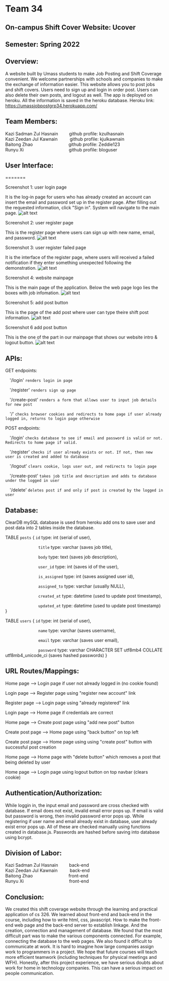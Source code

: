# Team 34

## On-campus Shift Cover Website: Ucover

## Semester: Spring 2022

## Overview:
A website built by Umass students to make Job Posting and Shift Coverage convenient. We welcome partnerships with schools and companies to make the exchange of information easier. This website allows you to post jobs and shift covers. Users need to sign up and login in order post. Users can also delete their own posts, and logout as well. The app is deployed on heroku. All the information is saved in the heroku database. Heroku link: https://umassjobpostgrp34.herokuapp.com/

## Team Members:  
Kazi Sadman Zul Hasnain&ensp;&ensp;&ensp;&ensp;&ensp;github profile: kzulhasnain  
Kazi Zeedan Jul Kawnain&ensp;&ensp;&ensp;&ensp;&ensp;&nbsp;github profile: kjulkawnain  
Baitong Zhao  &emsp;&emsp;&emsp;&emsp;&emsp;&emsp;&ensp;&ensp;&nbsp;&nbsp;	 github profile: Zeddie123	  
Runyu Xi&ensp;&ensp;&ensp;&ensp;&ensp;&ensp;&ensp;&ensp;&ensp;&ensp;&ensp;&ensp;&ensp;&ensp;&ensp;&ensp;&ensp;&ensp;&ensp;&ensp;&nbsp;github profile: bloguser

## User Interface:

=======

Screenshot 1: user login page

It is the log-in page for users who has already created an  account can insert the email and password set up in the register page. After filling out the requested information, click "Sign in". System will navigate to the main page.
![alt text](https://github.com/kzulhasnain/cs326-final-group34/blob/main/docs/signin.png)


Screenshot 2: user register page

This is the register page where users can sign up with new name, email, and password.
![alt text](https://github.com/kzulhasnain/cs326-final-group34/blob/main/docs/signup%20detail.png)

Screenshot 3: user register failed page

It is the interface of the register page, where users will received a failed notification if they enter something unexpected following the demonstration.
![alt text](https://github.com/kzulhasnain/cs326-final-group34/blob/main/docs/sign%20up%20failed.png)

Screenshot 4: website mainpage

This is the main page of the application. Below the web page logo lies the boxes with job infomation.
![alt text](https://github.com/kzulhasnain/cs326-final-group34/blob/main/docs/mainpage.png)

Screenshot 5: add post button

This is the page of the add post where user can type theire shift post information.
![alt text](https://github.com/kzulhasnain/cs326-final-group34/blob/main/docs/addpost.png)

Screenshot 6 add post button

This is the one of the part in our mainpage that shows our website intro & logout button.
![alt text](https://github.com/kzulhasnain/cs326-final-group34/blob/main/docs/website%20about.png)

## APIs:
GET endpoints:

  &ensp;&ensp;'/login'    ```renders login in page```
  
 &ensp;&ensp;'/register'   ```renders sign up page```
  
&ensp;&ensp;'/create-post'    ```renders a form that allows user to input job details for new post```
  
  &ensp;&ensp;'/'   ```checks browser cookies and redirects to home page if user already logged in, returns to login page otherwise```
  
 POST endpoints:
 
  &ensp;&ensp;'/login'    ```checks database to see if email and password is valid or not. Redirects to home page if valid.```
  
  &ensp;&ensp;'/register'   ```checks if user already exists or not. If not, then new user is created and added to database```
  
  &ensp;&ensp;'/logout'   ```clears cookie, logs user out, and redirects to login page```
 
  &ensp;&ensp;'/create-post'    ```takes job title and description and adds to database under the logged in user```
  
  &ensp;&ensp;'/delete'   ```deletes post if and only if post is created by the logged in user```

## Database:
ClearDB mySQL database is used from heroku add ons to save user and post data into 2 tables inside the database.

TABLE `posts` {
  `id` type: int (serial of user),
  
  &emsp;&emsp;&emsp;&emsp;&emsp;&emsp;&emsp;&ensp;`title` type: varchar (saves job title),
  
  &emsp;&emsp;&emsp;&emsp;&emsp;&emsp;&emsp;&ensp;`body` type: text (saves job description),
  
  &emsp;&emsp;&emsp;&emsp;&emsp;&emsp;&emsp;&ensp;`user_id` type: int (saves id of the user),
  
  &emsp;&emsp;&emsp;&emsp;&emsp;&emsp;&emsp;&ensp;`is_assigned` type: int (saves assigned user id),
  
  &emsp;&emsp;&emsp;&emsp;&emsp;&emsp;&emsp;&ensp;`assigned_to` type: varchar (usually NULL),
  
  &emsp;&emsp;&emsp;&emsp;&emsp;&emsp;&emsp;&ensp;`created_at` type: datetime (used to update post timestamp),
  
  &emsp;&emsp;&emsp;&emsp;&emsp;&emsp;&emsp;&ensp;`updated_at` type: datetime (used to update post timestamp)
}

TABLE `users` {
  `id` type: int (serial of user),
  
  &emsp;&emsp;&emsp;&emsp;&emsp;&emsp;&emsp;&ensp;`name` type: varchar (saves username),
  
  &emsp;&emsp;&emsp;&emsp;&emsp;&emsp;&emsp;&ensp;`email` type: varchar (saves user email),
  
  &emsp;&emsp;&emsp;&emsp;&emsp;&emsp;&emsp;&ensp;`password` type: varchar CHARACTER SET utf8mb4 COLLATE utf8mb4_unicode_ci (saves hashed passwords)
}

## URL Routes/Mappings:
Home page --> Login page if user not already logged in (no cookie found)

Login page --> Register page using "register new account" link

Register page --> Login page using "already registered" link

Login page --> Home page if credentials are correct       

Home page --> Create post page using "add new post" button

Create post page --> Home page using "back button" on top left

Create post page --> Home page using using "create post" button with successful post creation

Home page --> Home page with "delete button" which removes a post that being deleted by user

Home page --> Login page using logout button on top navbar (clears cookie)




## Authentication/Authorization:
While loggin in, the input email and password are cross checked with database. If email does not exist, invalid email error pops up. If email is valid but password is wrong, then invalid password error pops up. While registering if user name and email already exist in database, user already exist error pops up. All of these are checked manually using functions created in database.js. Passwords are hashed before saving into database using bcrypt.

## Division of Labor:
Kazi Sadman Zul Hasnain&ensp;&ensp;&ensp;&ensp;&ensp;back-end  
Kazi Zeedan Jul Kawnain&ensp;&ensp;&ensp;&ensp;&ensp;&nbsp;back-end  
Baitong Zhao  &emsp;&emsp;&emsp;&emsp;&emsp;&emsp;&ensp;&ensp;&nbsp;&nbsp; front-end   
Runyu Xi&nbsp;&nbsp;&ensp;&ensp;&ensp;&ensp;&ensp;&ensp;&ensp;&ensp;&ensp;&ensp;&ensp;&ensp;&ensp;&ensp;&ensp;&ensp;&ensp;&ensp;&ensp;&nbsp;front-end

## Conclusion:

We created this shift coverage website through the learning and practical application of cs 326. We learned about front-end and back-end in the course, including how to write html, css, javascript. How to make the front-end web page and the back-end server to establish linkage. And the creation, connection and management of database.
We found that the most difficult part was to make the various components connected. For example, connecting the database to the web pages. We also found it difficult to communicate at work. It is hard to imagine how large companies assign work to programmers in a project. We hope that future courses will teach more efficient teamwork (including techniques for physical meetings and WFH). Honestly, after this project experience, we have serious doubts about work for home in technology companies. This can have a serious impact on people communication.

